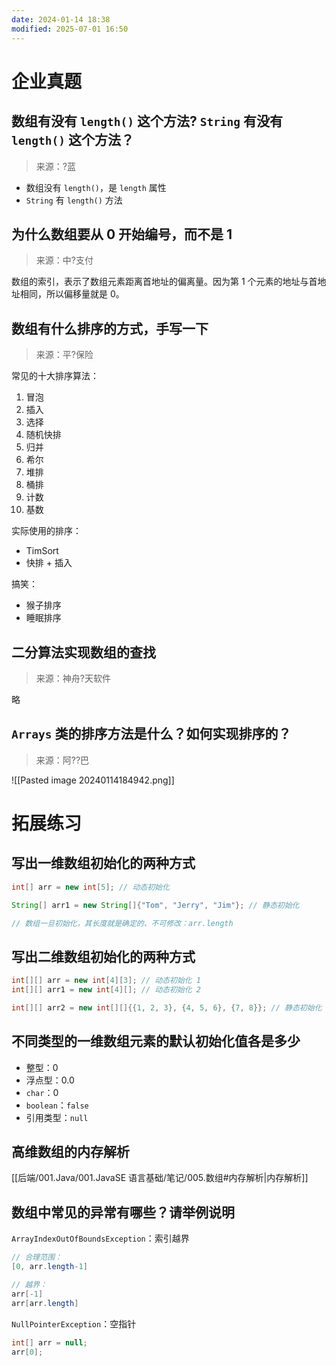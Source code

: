 ```yaml
---
date: 2024-01-14 18:38
modified: 2025-07-01 16:50
---
```


# 企业真题

## 数组有没有 `length()` 这个方法? `String` 有没有 `length()` 这个方法？

>来源：?蓝

- 数组没有 `length()`，是 `length` 属性
- `String` 有 `length()` 方法

## 为什么数组要从 0 开始编号，而不是 1

>来源：中?支付

数组的索引，表示了数组元素距离首地址的偏离量。因为第 1 个元素的地址与首地址相同，所以偏移量就是 0。

## 数组有什么排序的方式，手写一下

>来源：平?保险

常见的十大排序算法：

1. 冒泡
2. 插入
3. 选择
4. 随机快排
5. 归并
6. 希尔
7. 堆排
8. 桶排
9. 计数
10. 基数

实际使用的排序：

- TimSort
- 快排 + 插入

搞笑：

- 猴子排序
- 睡眠排序

## 二分算法实现数组的查找

>来源：神舟?天软件

略

## `Arrays` 类的排序方法是什么？如何实现排序的？

>来源：阿??巴

![[Pasted image 20240114184942.png]]

# 拓展练习

## 写出一维数组初始化的两种方式

```java
int[] arr = new int[5]; // 动态初始化

String[] arr1 = new String[]{"Tom", "Jerry", "Jim"}; // 静态初始化

// 数组一旦初始化，其长度就是确定的、不可修改：arr.length
```

## 写出二维数组初始化的两种方式

```java
int[][] arr = new int[4][3]; // 动态初始化 1
int[][] arr1 = new int[4][]; // 动态初始化 2

int[][] arr2 = new int[][]{{1, 2, 3}, {4, 5, 6}, {7, 8}}; // 静态初始化
```

## 不同类型的一维数组元素的默认初始化值各是多少

- 整型：0
- 浮点型：0.0
- `char`：0
- `boolean`：`false`
- 引用类型：`null`

## 高维数组的内存解析

[[后端/001.Java/001.JavaSE 语言基础/笔记/005.数组#内存解析|内存解析]]

## 数组中常见的异常有哪些？请举例说明

`ArrayIndexOutOfBoundsException`：索引越界

```java
// 合理范围：
[0, arr.length-1]

// 越界：
arr[-1]
arr[arr.length]
```

`NullPointerException`：空指针

```java
int[] arr = null;
arr[0];
```
